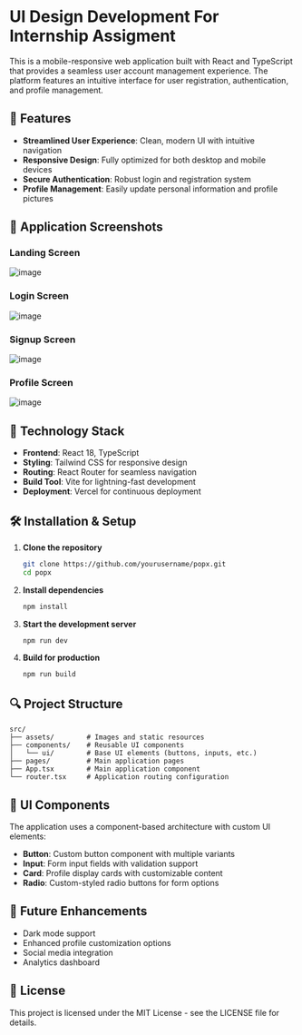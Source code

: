 # UI Design Development For Internship Assigment

This is a mobile-responsive web application built with React and TypeScript that provides a seamless user account management experience. The platform features an intuitive interface for user registration, authentication, and profile management.

## 🌟 Features

- **Streamlined User Experience**: Clean, modern UI with intuitive navigation
- **Responsive Design**: Fully optimized for both desktop and mobile devices
- **Secure Authentication**: Robust login and registration system
- **Profile Management**: Easily update personal information and profile pictures

## 📱 Application Screenshots

### Landing Screen
![image](https://github.com/user-attachments/assets/2853e6d7-06d5-4a11-830e-2727788adf28)


### Login Screen
![image](https://github.com/user-attachments/assets/5ae49b1e-a4bf-42d2-8678-45a8ea1ee3eb)


### Signup Screen  
![image](https://github.com/user-attachments/assets/36d5e050-5a8e-4d27-8335-deeeac4ffc62)


### Profile Screen
![image](https://github.com/user-attachments/assets/6c0ce7c4-23f2-4da8-b622-b788bb1d50ed)


## 🚀 Technology Stack

- **Frontend**: React 18, TypeScript
- **Styling**: Tailwind CSS for responsive design
- **Routing**: React Router for seamless navigation
- **Build Tool**: Vite for lightning-fast development
- **Deployment**: Vercel for continuous deployment

## 🛠️ Installation & Setup

1. **Clone the repository**
   ```bash
   git clone https://github.com/yourusername/popx.git
   cd popx
   ```

2. **Install dependencies**
   ```bash
   npm install
   ```

3. **Start the development server**
   ```bash
   npm run dev
   ```

4. **Build for production**
   ```bash
   npm run build
   ```

## 🔍 Project Structure

```
src/
├── assets/        # Images and static resources
├── components/    # Reusable UI components
│   └── ui/        # Base UI elements (buttons, inputs, etc.)
├── pages/         # Main application pages
├── App.tsx        # Main application component
└── router.tsx     # Application routing configuration
```

## 🎨 UI Components

The application uses a component-based architecture with custom UI elements:

- **Button**: Custom button component with multiple variants
- **Input**: Form input fields with validation support
- **Card**: Profile display cards with customizable content
- **Radio**: Custom-styled radio buttons for form options

## 📝 Future Enhancements

- Dark mode support
- Enhanced profile customization options
- Social media integration
- Analytics dashboard

## 📄 License

This project is licensed under the MIT License - see the LICENSE file for details.
